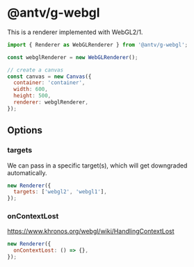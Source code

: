 # @antv/g-webgl

This is a renderer implemented with WebGL2/1.

```js
import { Renderer as WebGLRenderer } from '@antv/g-webgl';

const webglRenderer = new WebGLRenderer();

// create a canvas
const canvas = new Canvas({
  container: 'container',
  width: 600,
  height: 500,
  renderer: webglRenderer,
});
```

## Options

### targets

We can pass in a specific target(s), which will get downgraded automatically.

```js
new Renderer({
  targets: ['webgl2', 'webgl1'],
});
```

### onContextLost

https://www.khronos.org/webgl/wiki/HandlingContextLost

```js
new Renderer({
  onContextLost: () => {},
});
```
